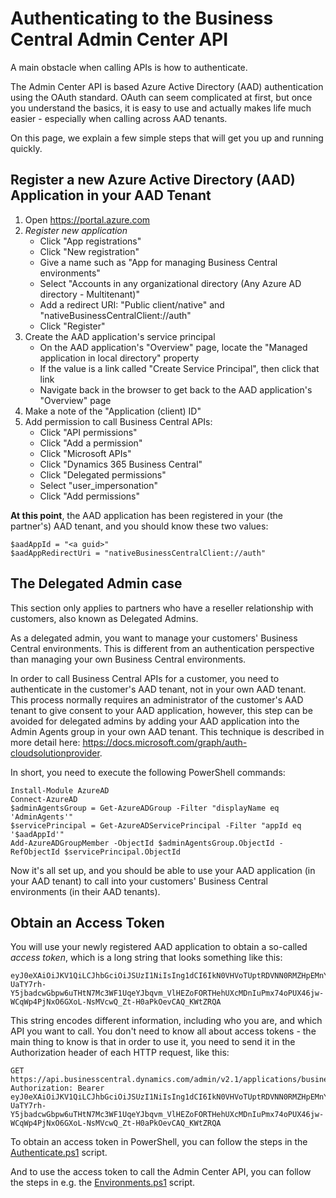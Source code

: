 # Authenticating to the Business Central Admin Center API

A main obstacle when calling APIs is how to authenticate.

The Admin Center API is based Azure Active Directory (AAD) authentication using the OAuth standard. OAuth can seem complicated at first, but once you understand the basics, it is easy to use and actually makes life much easier - especially when calling across AAD tenants.

On this page, we explain a few simple steps that will get you up and running quickly.



## Register a new Azure Active Directory (AAD) Application in your AAD Tenant

 1. Open https://portal.azure.com
 2. *Register new application*
     - Click "App registrations"
     - Click "New registration"
     - Give a name such as "App for managing Business Central environments"
     - Select "Accounts in any organizational directory (Any Azure AD directory - Multitenant)"
     - Add a redirect URI: "Public client/native" and "nativeBusinessCentralClient://auth"
     - Click "Register"
 3. Create the AAD application's service principal
     - On the AAD application's "Overview" page, locate the "Managed application in local directory" property
     - If the value is a link called "Create Service Principal", then click that link
     - Navigate back in the browser to get back to the AAD application's "Overview" page
 4. Make a note of the "Application (client) ID"
 5. Add permission to call Business Central APIs:
     - Click "API permissions"
     - Click "Add a permission"
     - Click "Microsoft APIs"
     - Click "Dynamics 365 Business Central"
     - Click "Delegated permissions"
     - Select "user_impersonation"
     - Click "Add permissions"


**At this point**, the AAD application has been registered in your (the partner's) AAD tenant, and you should know these two values:
  
    $aadAppId = "<a guid>"
    $aadAppRedirectUri = "nativeBusinessCentralClient://auth"



## The Delegated Admin case

This section only applies to partners who have a reseller relationship with customers, also known as Delegated Admins.

As a delegated admin, you want to manage your customers' Business Central environments. This is different from an authentication perspective than managing your own Business Central environments.

In order to call Business Central APIs for a customer, you need to authenticate in the customer's AAD tenant, not in your own AAD tenant. This process normally requires an administrator of the customer's AAD tenant to give consent to your AAD application, however, this step can be avoided for delegated admins by adding your AAD application into the Admin Agents group in your own AAD tenant. This technique is described in more detail here: https://docs.microsoft.com/graph/auth-cloudsolutionprovider.

In short, you need to execute the following PowerShell commands:

    Install-Module AzureAD
    Connect-AzureAD
    $adminAgentsGroup = Get-AzureADGroup -Filter "displayName eq 'AdminAgents'"
    $servicePrincipal = Get-AzureADServicePrincipal -Filter "appId eq '$aadAppId'"
    Add-AzureADGroupMember -ObjectId $adminAgentsGroup.ObjectId -RefObjectId $servicePrincipal.ObjectId

Now it's all set up, and you should be able to use your AAD application (in your AAD tenant) to call
into your customers' Business Central environments (in their AAD tenants).



## Obtain an Access Token

You will use your newly registered AAD application to obtain a so-called *access token*, which is a long string that looks something like this:

    eyJ0eXAiOiJKV1QiLCJhbGciOiJSUzI1NiIsIng1dCI6IkN0VHVoTUptRDVNN0RMZHpEMnYyeDNRS1NSWSIsImtpZCI6IkN0VHVoTUptRDVNN0RMZHpEMnYyeDNRS1NSWSJ9.eyJhdWQiOiJodHRwczovL2FwaS5idXNpbmVzc2NlbnRyYWwuZHluYW1pY3MuY29tIiwiaXNzIjoiaHR0cHM6Ly9zdHMud2...yMTc3MTQ1ZTEwIl19.LZgQnXOLNNpJgBx5q7FOUgq5ka04lJkBw75kxMTUA7hFDEx6cVGOfVbnuv_Cj1RtnoxilXqGGPIkdyY6UN53oLYMiNhFUIooZF60XeO4rNzl2FCZlvzZR06MlQmpGWQSOUcS0Ey8U4yCbc5Y3TJJl9TlIa0ta8r-UaTY7rh-Y5jbadcwGbpw6uTHtN7Mc3WF1UqeYJbqvm_VlHEZoFORTHehUXcMDnIuPmx74oPUX46jw-WCqWp4PjNxO6GXoL-NsMVcwQ_Zt-H0aPkOevCAQ_KWtZRQA

This string encodes different information, including who you are, and which API you want to call. You don't need to know all about access tokens - the main thing to know is that in order to use it, you need to send it in the Authorization header of each HTTP request, like this:

    GET https://api.businesscentral.dynamics.com/admin/v2.1/applications/businesscentral/environments
    Authorization: Bearer eyJ0eXAiOiJKV1QiLCJhbGciOiJSUzI1NiIsIng1dCI6IkN0VHVoTUptRDVNN0RMZHpEMnYyeDNRS1NSWSIsImtpZCI6IkN0VHVoTUptRDVNN0RMZHpEMnYyeDNRS1NSWSJ9.eyJhdWQiOiJodHRwczovL2FwaS5idXNpbmVzc2NlbnRyYWwuZHluYW1pY3MuY29tIiwiaXNzIjoiaHR0cHM6Ly9zdHMud2...yMTc3MTQ1ZTEwIl19.LZgQnXOLNNpJgBx5q7FOUgq5ka04lJkBw75kxMTUA7hFDEx6cVGOfVbnuv_Cj1RtnoxilXqGGPIkdyY6UN53oLYMiNhFUIooZF60XeO4rNzl2FCZlvzZR06MlQmpGWQSOUcS0Ey8U4yCbc5Y3TJJl9TlIa0ta8r-UaTY7rh-Y5jbadcwGbpw6uTHtN7Mc3WF1UqeYJbqvm_VlHEZoFORTHehUXcMDnIuPmx74oPUX46jw-WCqWp4PjNxO6GXoL-NsMVcwQ_Zt-H0aPkOevCAQ_KWtZRQA

To obtain an access token in PowerShell, you can follow the steps in the [Authenticate.ps1](PowerShell/Authenticate.ps1) script.

And to use the access token to call the Admin Center API, you can follow the steps in e.g. the [Environments.ps1](PowerShell/Environments.ps1) script.